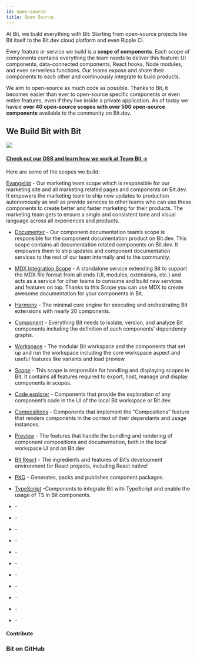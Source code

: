 ```yaml
---
id: open-source
title: Open Source
---
```


At Bit, we build everything with Bit: Starting from open-source projects like Bit itself to the Bit.dev cloud platform and even Ripple CI.  

Every feature or service we build is a **scope of components**. Each scope of components contains everything the team needs to deliver this feature: UI components, data-connected components, React hooks, Node modules, and even serverless functions. Our teams expose and share their components to each other and continuously integrate to build products.  

We aim to open-source as much code as possible. Thanks to Bit, it becomes easier than ever to open-source specific components or even entire features, even if they live inside a private application. As of today we havשׂe **over 40 open-source scopes with over 500 open-source components** available to the community on Bit.dev.

## We Build Bit with Bit

<a href="https://bit.dev/teambit/~collections">
    <img src="https://storage.googleapis.com/static.bit.dev/harmony-docs/teambit-org.png"></img>
</a>


#### [Check out our OSS and learn how we work at Team Bit ->](https://bit.dev/teambit)


Here are some of the scopes we build:  

[Evangelist](https://bit.dev/teambit/evangelist) - Our marketing team scope which is responsible for our marketing site and all marketing related pages and components on Bit.dev. It empowers the marketing team to ship new updates to production autonomously as well as provide services to other teams who can use these components to create better and faster marketing for their products. The marketing team gets to ensure a single and consistent tone and visual language across all experiences and products.  

* [Documenter](https://bit.dev/teambit/documenter) - Our component documentation team’s scope is responsible for the component documentation product on Bit.dev. This scope contains all documentation related components on Bit.dev. It empowers them to ship updates and component documentation services to the rest of our team internally and to the community.  

- [MDX Integration Scope](https://bit.dev/teambit/mdx) - A standalone service extending Bit to support the MDX file format from all ends (UI, modules, extensions, etc.) and acts as a service for other teams to consume and build new services and features on top. Thanks to this Scope you can use MDX to create awesome documentation for your components in Bit.  

- [Harmony](https://bit.dev/teambit/documenter) - The minimal core engine for executing and orchestrating Bit extensions with nearly 20 components.  

- [Component](https://bit.dev/teambit/component) - Everything Bit needs to isolate, version, and analyze Bit components including the definition of each components’ dependency graphs.  

- [Workspace](https://bit.dev/teambit/workspace) - The modular Bit workspace and the components that set up and run the workspace including the core workspace aspect and useful features like variants and load preview.  

- [Scope](https://bit.dev/teambit/workspace) - This scope is responsible for handling and displaying scopes in Bit. It contains all features required to export, host, manage and display components in scopes.  

- [Code explorer](https://bit.dev/teambit/code) - Components that provide the exploration of any component’s code in the UI of the local Bit workspace or Bit.dev.  

- [Compositions](https://bit.dev/teambit/compositions) - Components that implement the “Compositions” feature that renders components in the context of their dependants and usage instances.  

- [Preview](https://bit.dev/teambit/preview) - The features that handle the bundling and rendering of component compositions and documentation, both in the local workspace UI and on Bit.dev  

- [Bit React](https://bit.dev/teambit/react) - The ingredients and features of Bit’s development environment for React projects, including React native!  

- [PKG](https://bit.dev/teambit/pkg) - Generates, packs and publishes component packages.  

- [TypeScript](https://bit.dev/teambit/typescript) -Components to integrate Bit with TypeScript and enable the usage of TS in Bit components.  




- []() - 

- []() - 

- []() - 

- []() - 

- []() - 

- []() - 


- []() - 


- []() - 


- []() - 


- []() - 
- []() - 


#### Contribute


### Bit on GitHub



